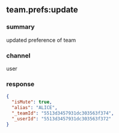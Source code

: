 ## team.prefs:update

### summary
updated preference of team

### channel
user

### response
```json
{
  "isMute": true,
  "alias": "ALICE",
  "_teamId": "5513d3457931dc303563f374",
  "_userId": "5513d3457931dc303563f372"
}
```

